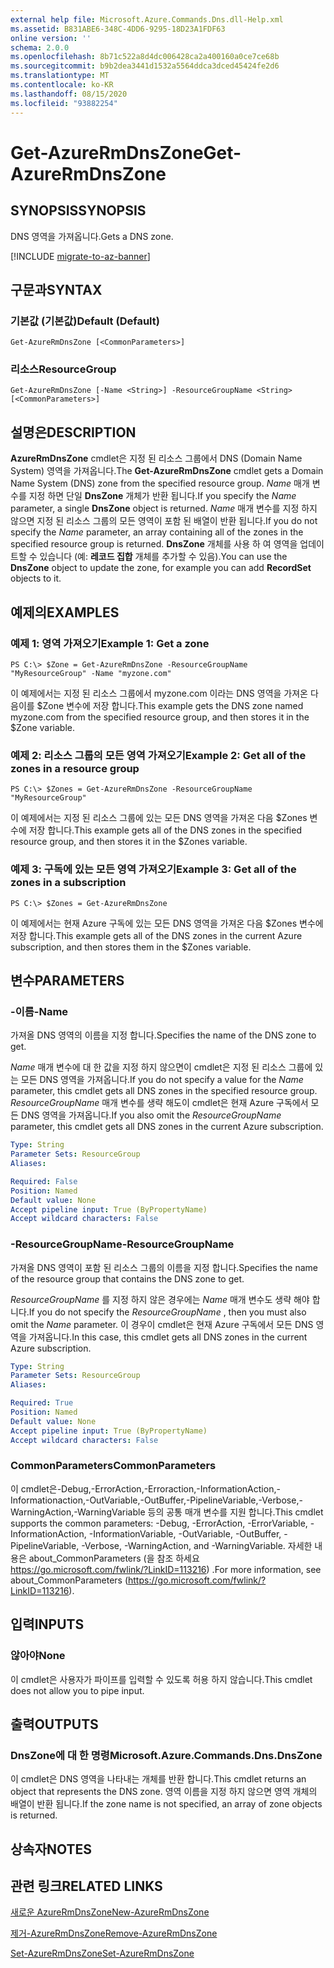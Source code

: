 ```yaml
---
external help file: Microsoft.Azure.Commands.Dns.dll-Help.xml
ms.assetid: B831ABE6-348C-4DD6-9295-18D23A1FDF63
online version: ''
schema: 2.0.0
ms.openlocfilehash: 8b71c522a8d4dc006428ca2a400160a0ce7ce68b
ms.sourcegitcommit: b9b2dea3441d1532a5564ddca3dced45424fe2d6
ms.translationtype: MT
ms.contentlocale: ko-KR
ms.lasthandoff: 08/15/2020
ms.locfileid: "93882254"
---
```

# <span data-ttu-id="02253-101">Get-AzureRmDnsZone</span><span class="sxs-lookup"><span data-stu-id="02253-101">Get-AzureRmDnsZone</span></span>

## <span data-ttu-id="02253-102">SYNOPSIS</span><span class="sxs-lookup"><span data-stu-id="02253-102">SYNOPSIS</span></span>
<span data-ttu-id="02253-103">DNS 영역을 가져옵니다.</span><span class="sxs-lookup"><span data-stu-id="02253-103">Gets a DNS zone.</span></span>

[!INCLUDE [migrate-to-az-banner](../../includes/migrate-to-az-banner.md)]

## <span data-ttu-id="02253-104">구문과</span><span class="sxs-lookup"><span data-stu-id="02253-104">SYNTAX</span></span>

### <span data-ttu-id="02253-105">기본값 (기본값)</span><span class="sxs-lookup"><span data-stu-id="02253-105">Default (Default)</span></span>
```
Get-AzureRmDnsZone [<CommonParameters>]
```

### <span data-ttu-id="02253-106">리소스</span><span class="sxs-lookup"><span data-stu-id="02253-106">ResourceGroup</span></span>
```
Get-AzureRmDnsZone [-Name <String>] -ResourceGroupName <String> [<CommonParameters>]
```

## <span data-ttu-id="02253-107">설명은</span><span class="sxs-lookup"><span data-stu-id="02253-107">DESCRIPTION</span></span>
<span data-ttu-id="02253-108">**AzureRmDnsZone** cmdlet은 지정 된 리소스 그룹에서 DNS (Domain Name System) 영역을 가져옵니다.</span><span class="sxs-lookup"><span data-stu-id="02253-108">The **Get-AzureRmDnsZone** cmdlet gets a Domain Name System (DNS) zone from the specified resource group.</span></span>
<span data-ttu-id="02253-109">*Name* 매개 변수를 지정 하면 단일 **DnsZone** 개체가 반환 됩니다.</span><span class="sxs-lookup"><span data-stu-id="02253-109">If you specify the *Name* parameter, a single **DnsZone** object is returned.</span></span>
<span data-ttu-id="02253-110">*Name* 매개 변수를 지정 하지 않으면 지정 된 리소스 그룹의 모든 영역이 포함 된 배열이 반환 됩니다.</span><span class="sxs-lookup"><span data-stu-id="02253-110">If you do not specify the *Name* parameter, an array containing all of the zones in the specified resource group is returned.</span></span>
<span data-ttu-id="02253-111">**DnsZone** 개체를 사용 하 여 영역을 업데이트할 수 있습니다 (예: **레코드 집합** 개체를 추가할 수 있음).</span><span class="sxs-lookup"><span data-stu-id="02253-111">You can use the **DnsZone** object to update the zone, for example you can add **RecordSet** objects to it.</span></span>

## <span data-ttu-id="02253-112">예제의</span><span class="sxs-lookup"><span data-stu-id="02253-112">EXAMPLES</span></span>

### <span data-ttu-id="02253-113">예제 1: 영역 가져오기</span><span class="sxs-lookup"><span data-stu-id="02253-113">Example 1: Get a zone</span></span>
```
PS C:\> $Zone = Get-AzureRmDnsZone -ResourceGroupName "MyResourceGroup" -Name "myzone.com"
```

<span data-ttu-id="02253-114">이 예제에서는 지정 된 리소스 그룹에서 myzone.com 이라는 DNS 영역을 가져온 다음이를 $Zone 변수에 저장 합니다.</span><span class="sxs-lookup"><span data-stu-id="02253-114">This example gets the DNS zone named myzone.com from the specified resource group, and then stores it in the $Zone variable.</span></span>

### <span data-ttu-id="02253-115">예제 2: 리소스 그룹의 모든 영역 가져오기</span><span class="sxs-lookup"><span data-stu-id="02253-115">Example 2: Get all of the zones in a resource group</span></span>
```
PS C:\> $Zones = Get-AzureRmDnsZone -ResourceGroupName "MyResourceGroup"
```

<span data-ttu-id="02253-116">이 예제에서는 지정 된 리소스 그룹에 있는 모든 DNS 영역을 가져온 다음 $Zones 변수에 저장 합니다.</span><span class="sxs-lookup"><span data-stu-id="02253-116">This example gets all of the DNS zones in the specified resource group, and then stores it in the $Zones variable.</span></span>

### <span data-ttu-id="02253-117">예제 3: 구독에 있는 모든 영역 가져오기</span><span class="sxs-lookup"><span data-stu-id="02253-117">Example 3: Get all of the zones in a subscription</span></span>
```
PS C:\> $Zones = Get-AzureRmDnsZone
```

<span data-ttu-id="02253-118">이 예제에서는 현재 Azure 구독에 있는 모든 DNS 영역을 가져온 다음 $Zones 변수에 저장 합니다.</span><span class="sxs-lookup"><span data-stu-id="02253-118">This example gets all of the DNS zones in the current Azure subscription, and then stores them in the $Zones variable.</span></span>

## <span data-ttu-id="02253-119">변수</span><span class="sxs-lookup"><span data-stu-id="02253-119">PARAMETERS</span></span>

### <span data-ttu-id="02253-120">-이름</span><span class="sxs-lookup"><span data-stu-id="02253-120">-Name</span></span>
<span data-ttu-id="02253-121">가져올 DNS 영역의 이름을 지정 합니다.</span><span class="sxs-lookup"><span data-stu-id="02253-121">Specifies the name of the DNS zone to get.</span></span>

<span data-ttu-id="02253-122">*Name* 매개 변수에 대 한 값을 지정 하지 않으면이 cmdlet은 지정 된 리소스 그룹에 있는 모든 DNS 영역을 가져옵니다.</span><span class="sxs-lookup"><span data-stu-id="02253-122">If you do not specify a value for the *Name* parameter, this cmdlet gets all DNS zones in the specified resource group.</span></span>
<span data-ttu-id="02253-123">*ResourceGroupName* 매개 변수를 생략 해도이 cmdlet은 현재 Azure 구독에서 모든 DNS 영역을 가져옵니다.</span><span class="sxs-lookup"><span data-stu-id="02253-123">If you also omit the *ResourceGroupName* parameter, this cmdlet gets all DNS zones in the current Azure subscription.</span></span>

```yaml
Type: String
Parameter Sets: ResourceGroup
Aliases: 

Required: False
Position: Named
Default value: None
Accept pipeline input: True (ByPropertyName)
Accept wildcard characters: False
```

### <span data-ttu-id="02253-124">-ResourceGroupName</span><span class="sxs-lookup"><span data-stu-id="02253-124">-ResourceGroupName</span></span>
<span data-ttu-id="02253-125">가져올 DNS 영역이 포함 된 리소스 그룹의 이름을 지정 합니다.</span><span class="sxs-lookup"><span data-stu-id="02253-125">Specifies the name of the resource group that contains the DNS zone to get.</span></span>

<span data-ttu-id="02253-126">*ResourceGroupName* 를 지정 하지 않은 경우에는 *Name* 매개 변수도 생략 해야 합니다.</span><span class="sxs-lookup"><span data-stu-id="02253-126">If you do not specify the *ResourceGroupName* , then you must also omit the *Name* parameter.</span></span>
<span data-ttu-id="02253-127">이 경우이 cmdlet은 현재 Azure 구독에서 모든 DNS 영역을 가져옵니다.</span><span class="sxs-lookup"><span data-stu-id="02253-127">In this case, this cmdlet gets all DNS zones in the current Azure subscription.</span></span>

```yaml
Type: String
Parameter Sets: ResourceGroup
Aliases: 

Required: True
Position: Named
Default value: None
Accept pipeline input: True (ByPropertyName)
Accept wildcard characters: False
```

### <span data-ttu-id="02253-128">CommonParameters</span><span class="sxs-lookup"><span data-stu-id="02253-128">CommonParameters</span></span>
<span data-ttu-id="02253-129">이 cmdlet은-Debug,-ErrorAction,-Erroraction,-InformationAction,-Informationaction,-OutVariable,-OutBuffer,-PipelineVariable,-Verbose,-WarningAction,-WarningVariable 등의 공통 매개 변수를 지원 합니다.</span><span class="sxs-lookup"><span data-stu-id="02253-129">This cmdlet supports the common parameters: -Debug, -ErrorAction, -ErrorVariable, -InformationAction, -InformationVariable, -OutVariable, -OutBuffer, -PipelineVariable, -Verbose, -WarningAction, and -WarningVariable.</span></span> <span data-ttu-id="02253-130">자세한 내용은 about_CommonParameters (을 참조 하세요 https://go.microsoft.com/fwlink/?LinkID=113216) .</span><span class="sxs-lookup"><span data-stu-id="02253-130">For more information, see about_CommonParameters (https://go.microsoft.com/fwlink/?LinkID=113216).</span></span>

## <span data-ttu-id="02253-131">입력</span><span class="sxs-lookup"><span data-stu-id="02253-131">INPUTS</span></span>

### <span data-ttu-id="02253-132">않아야</span><span class="sxs-lookup"><span data-stu-id="02253-132">None</span></span>
<span data-ttu-id="02253-133">이 cmdlet은 사용자가 파이프를 입력할 수 있도록 허용 하지 않습니다.</span><span class="sxs-lookup"><span data-stu-id="02253-133">This cmdlet does not allow you to pipe input.</span></span>

## <span data-ttu-id="02253-134">출력</span><span class="sxs-lookup"><span data-stu-id="02253-134">OUTPUTS</span></span>

### <span data-ttu-id="02253-135">DnsZone에 대 한 명령</span><span class="sxs-lookup"><span data-stu-id="02253-135">Microsoft.Azure.Commands.Dns.DnsZone</span></span>
<span data-ttu-id="02253-136">이 cmdlet은 DNS 영역을 나타내는 개체를 반환 합니다.</span><span class="sxs-lookup"><span data-stu-id="02253-136">This cmdlet returns an object that represents the DNS zone.</span></span>
<span data-ttu-id="02253-137">영역 이름을 지정 하지 않으면 영역 개체의 배열이 반환 됩니다.</span><span class="sxs-lookup"><span data-stu-id="02253-137">If the zone name is not specified, an array of zone objects is returned.</span></span>

## <span data-ttu-id="02253-138">상속자</span><span class="sxs-lookup"><span data-stu-id="02253-138">NOTES</span></span>

## <span data-ttu-id="02253-139">관련 링크</span><span class="sxs-lookup"><span data-stu-id="02253-139">RELATED LINKS</span></span>

[<span data-ttu-id="02253-140">새로운 AzureRmDnsZone</span><span class="sxs-lookup"><span data-stu-id="02253-140">New-AzureRmDnsZone</span></span>](./New-AzureRmDnsZone.md)

[<span data-ttu-id="02253-141">제거-AzureRmDnsZone</span><span class="sxs-lookup"><span data-stu-id="02253-141">Remove-AzureRmDnsZone</span></span>](./Remove-AzureRmDnsZone.md)

[<span data-ttu-id="02253-142">Set-AzureRmDnsZone</span><span class="sxs-lookup"><span data-stu-id="02253-142">Set-AzureRmDnsZone</span></span>](./Set-AzureRmDnsZone.md)

